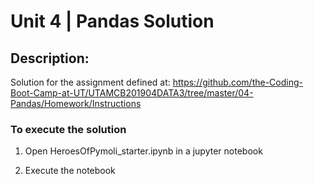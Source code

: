 # Unit 4 | Pandas Solution

## Description:

Solution for the assignment defined at:  https://github.com/the-Coding-Boot-Camp-at-UT/UTAMCB201904DATA3/tree/master/04-Pandas/Homework/Instructions

### To execute the solution


1. Open HeroesOfPymoli_starter.ipynb in a jupyter notebook


2. Execute the notebook




